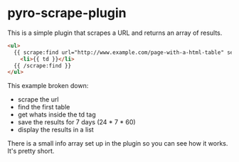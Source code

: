pyro-scrape-plugin
==================

This is a simple plugin that scrapes a URL and returns an array of results.

```html
<ul>
  {{ scrape:find url="http://www.example.com/page-with-a-html-table" selectors="table|td" cache_duration="10080" }}
    <li>{{ td }}</li>
  {{ /scrape:find }}
</ul>
```

This example broken down:

* scrape the url
* find the first table
* get whats inside the td tag
* save the results for 7 days (24 * 7 * 60)
* display the results in a list

There is a small info array set up in the plugin so you can see how it works. It's pretty short.